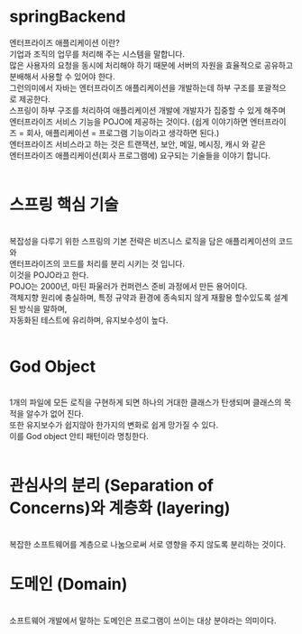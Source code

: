 # springBackend
엔터프라이즈 애플리케이션 이란?
<br/>
기업과 조직의 업무를 처리해 주는 시스템을 말합니다.
<br/>
많은 사용자의 요청을 동시에 처리해야 하기 때문에 서버의 자원을 효율적으로 공유하고 분배해서 사용할 수 있어야 한다.
<br/>
그런의미에서 자바는 엔터프라이즈 애플리케이션을 개발하는데 하부 구조를 포괄적으로 제공한다.
<br/>
스프링이 하부 구조를 처리하여 애플리케이션 개발에 개발자가 집중할 수 있게 해주며
<br/>
엔터프라이즈 서비스 기능을 POJO에 제공하는 것이다. (쉽게 이야기하면 엔터프라이즈 = 회사, 애플리케이션 = 프로그램 기능이라고 생각하면 된다.)
<br/>
엔터프라이즈 서비스라고 하는 것은 트랜잭션, 보안, 메일, 메시징, 캐시 와 같은 
<br/>
엔터프라이즈 애플리케이션(회사 프로그램에) 요구되는 기술들을 이야기 합니다.
<br/>
<br/>

# 스프링 핵심 기술
<br/>
복잡성을 다루기 위한 스프링의 기본 전략은 비즈니스 로직을 담은 애플리케이션의 코드와
<br/>
엔터프라이즈의 코드를 처리를 분리 시키는 것 입니다.
<br/>
이것을 POJO라고 한다.
<br/>
POJO는 2000년, 마틴 파울러가 컨퍼런스 준비 과정에서 만든 용어이다.
<br/>
객체지향 원리에 충실하며, 특정 규약과 환경에 종속되지 않게 재활용 할수있도록 설계된 방식을 말하며,
<br/>
자동화된 테스트에 유리하며, 유지보수성이 높다.
<br/>
<br/>

# God Object
<br/>
1개의 파일에 모든 로직을 구현하게 되면 하나의 거대한 클래스가 탄생되며 클래스의 목적을 알수가 없어 진다.
<br/>
또한 유지보수가 쉽지않아 한가지의 변화로 쉽게 망가질 수 있다.
<br/>
이를 God object 안티 패턴이라 명칭한다.
<br/>
<br/>

# 관심사의 분리 (Separation of Concerns)와 계층화 (layering)
<br/>
복잡한 소프트웨어를 계층으로 나눔으로써 서로 영향을 주지 않도록 분리하는 것이다.
<br/>

# 도메인 (Domain)
<br/>
소프트웨어 개발에서 말하는 도메인은 프로그램이 쓰이는 대상 분야라는 의미이다.
<br/>

